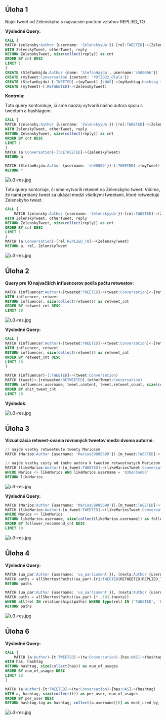 ## Úloha 1

Najdi tweet od Zelenskyho s najvacsim poctom vztahov REPLIED_TO

**Výsledné Query:**

```SQL
CALL {
MATCH (zelensky:Author {username: 'ZelenskyyUa'})-[rel:TWEETED]->(ZelenskyTweet:Conversation)<-[reply:REPLIED_TO]-(otherTweet:Conversation)
WITH ZelenskyTweet, otherTweet, reply
RETURN ZelenskyTweet, size(collect(reply)) as cnt
ORDER BY cnt DESC
LIMIT 1
}
CREATE (StefanHajdu:Author {name: 'StefanHajdu', username:'sh00066'})
CREATE (myTweet:Conversation {content: 'PDT2022_Olala'})
CREATE (StefanHajdu)-[:TWEETED]->(myTweet)-[:HAS]->(myHashtag:Hashtag {tag: 'NoWar'})
CREATE (myTweet)-[:RETWEETED]->(ZelenskyTweet)
```

**Kontrola**:

Toto query kontoroluje, či sme naozaj vytvorili nášho autora spolu s tweetom a hashtagom.

```SQL
CALL {
MATCH (zelensky:Author {username: 'ZelenskyyUa'})-[rel:TWEETED]->(ZelenskyTweet:Conversation)<-[reply:REPLIED_TO]-(otherTweet:Conversation)
WITH ZelenskyTweet, otherTweet, reply
RETURN ZelenskyTweet, size(collect(reply)) as cnt
ORDER BY cnt DESC
LIMIT 1
}
MATCH (a:Conversation)-[:RETWEETED]->(ZelenskyTweet)
RETURN a

MATCH (StefanHajdu:Author {username: 'sh00066'})-[:TWEETED]->(myTweet)-[:HAS]->(myHashtag:Hashtag {tag: 'NoWar'})
RETURN *
```

![u3-res.jpg](images/u1_check2.png)

Toto query kontorluje, či sme vytvorili retweet na Zelenskyho tweet. Vidíme, že nami pridaný tweet sa ukázal medzi všetkými tweetami, ktoré retweetujú Zelenskyho tweet.

```SQL
CALL {
    MATCH (zelensky:Author {username: 'ZelenskyyUa'})-[rel:TWEETED]->(ZelenskyTweet:Conversation)<-[reply:REPLIED_TO]-(otherTweet:Conversation)
WITH ZelenskyTweet, otherTweet, reply
RETURN ZelenskyTweet, size(collect(reply)) as cnt
ORDER BY cnt DESC
LIMIT 1
}
MATCH (a:Conversation)-[rel:REPLIED_TO]->(ZelenskyTweet)
RETURN a, rel, ZelenskyTweet
```

![u3-res.jpg](images/u1.png)

## Úloha 2

**Query pre 10 najvačších influencerov podľa počtu retweetov:**

```SQL
MATCH (influencer:Author)-[tweeted:TWEETED]->(tweet:Conversation)<-[retweeted:RETWEETED]-(retweet:Conversation)
WITH influencer, retweet
RETURN influencer, size(collect(retweet)) as retweet_cnt
ORDER BY retweet_cnt DESC
LIMIT 10
```

![u3-res.jpg](images/u2-inf.png)

**Výsledné Query:**

```SQL
CALL {
MATCH (influencer:Author)-[tweeted:TWEETED]->(tweet:Conversation)<-[retweeted:RETWEETED]-(retweet:Conversation)
WITH influencer, retweet
RETURN influencer, size(collect(retweet)) as retweet_cnt
ORDER BY retweet_cnt DESC
LIMIT 10
}

MATCH (influencer)-[:TWEETED]->(tweet:Conversation)
MATCH (tweet)<-[retweeted:RETWEETED]-(otherTweet:Conversation)
RETURN influencer.username, tweet.content, tweet.retweet_count, size(collect(retweeted)) as shit_tweet_cnt
ORDER BY shit_tweet_cnt
LIMIT 20
```

**Výsledok:**

![u3-res.jpg](images/u2-res.png)

## Úloha 3

**Vizualizácia retweet-ovania rovnaných tweetov medzi dvoma autormi:**

```SQL
// najde vsetky retweetnute tweety Mariosom
MATCH (Marios:Author {username: 'Marios59885699'})-[m_tweet:TWEETED]->(MariosTweet:Conversation)-[m_retweet:RETWEETED]->(MariosRetweet:Conversation)

// najde vsetky cesty od ineho autora k tweetom retweetnutych Mariosom
MATCH (likeMarios:Author)-[o_tweet:TWEETED]->(likeMariosTweet:Conversation)-[o_retweet:RETWEETED]->(MariosRetweet)
WHERE Marios <> likeMarios AND likeMarios.username = '03bonbon03'
RETURN likeMarios
```

![u3-res.jpg](images/u3-show.png)

**Výsledné Query:**

```SQL
MATCH (Marios:Author {username: 'Marios59885699'})-[m_tweet:TWEETED]->(MariosTweet:Conversation)-[m_retweet:RETWEETED]->(MariosRetweet:Conversation)
MATCH (likeMarios:Author)-[o_tweet:TWEETED]->(likeMariosTweet:Conversation)-[o_retweet:RETWEETED]->(MariosRetweet)
WHERE Marios <> likeMarios
RETURN likeMarios.username, size(collect(likeMarios.username)) as follower_recommend_cnt
ORDER BY follower_recommend_cnt DESC
LIMIT 10
```

![u3-res.jpg](images/u3-res.png)

## Úloha 4

**Výsledné Query:**

```SQL
MATCH (ua_par:Author {username: 'ua_parliament'}), (nexta:Author {username: 'nexta_tv'})
MATCH paths = allShortestPaths((ua_par)-[r1:TWEETED|RETWEETED|REPLIED_TO|QUOTED*..10]-(nexta))
RETURN paths

MATCH (ua_par:Author {username: 'ua_parliament'}), (nexta:Author {username: 'nexta_tv'})
MATCH paths = allShortestPaths((ua_par)-[*..10]-(nexta))
WHERE all(rel IN relationships(paths) WHERE type(rel) IN ['TWEETED', 'QUOTED', 'REPLIED_TO', 'RETWEETED'])
RETURN paths
```

![u3-res.jpg](images/u4-res.png)

## Úloha 6

**Výsledné Query:**

```SQL
CALL {
    MATCH (a:Author)-[t:TWEETED]->(tw:Conversation)-[has:HAS]->(hashtag:Hashtag)
WITH has, hashtag
RETURN hashtag, size(collect(has)) as num_of_usages
ORDER BY num_of_usages DESC
LIMIT 10
}

MATCH (a:Author)-[t:TWEETED]->(tw:Conversation)-[has:HAS]->(hashtag)
WITH a, hashtag, size(collect(t)) as per_user, num_of_usages
ORDER BY per_user DESC
RETURN hashtag.tag as hashtag, collect(a.username)[0] as most_used_by, num_of_usages as total_times_used
```

![u3-res.jpg](images/u6-res.png)
